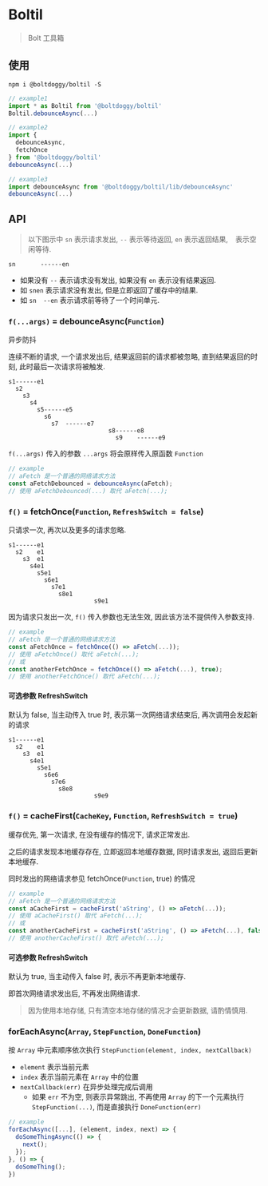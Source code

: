# Boltil

> Bolt 工具箱

## 使用

```
npm i @boltdoggy/boltil -S
```

``` js
// example1
import * as Boltil from '@boltdoggy/boltil'
Boltil.debounceAsync(...)

// example2
import {
  debounceAsync,
  fetchOnce
} from '@boltdoggy/boltil'
debounceAsync(...)

// example3
import debounceAsync from '@boltdoggy/boltil/lib/debounceAsync'
debounceAsync(...)
```

## API

> 以下图示中 `sn` 表示请求发出, `--` 表示等待返回, `en` 表示返回结果, ` ` 表示空闲等待.

```
sn       ------en
```

- 如果没有 `--` 表示请求没有发出, 如果没有 `en` 表示没有结果返回.
- 如 `snen` 表示请求没有发出, 但是立即返回了缓存中的结果.
- 如 `sn  --en` 表示请求前等待了一个时间单元.


### `f(...args)` = debounceAsync(`Function`)

异步防抖

连续不断的请求, 一个请求发出后, 结果返回前的请求都被忽略, 直到结果返回的时刻, 此时最后一次请求将被触发.

```
s1------e1
  s2
    s3
      s4
        s5------e5
          s6
            s7  ------e7
                            s8------e8
                              s9    ------e9
```

`f(...args)` 传入的参数 `...args` 将会原样传入原函数 `Function`

``` js
// example
// aFetch 是一个普通的网络请求方法
const aFetchDebounced = debounceAsync(aFetch);
// 使用 aFetchDebounced(...) 取代 aFetch(...);
```

### `f()` = fetchOnce(`Function`, `RefreshSwitch = false`)

只请求一次, 再次以及更多的请求忽略.

```
s1------e1
  s2    e1
    s3  e1
      s4e1
        s5e1
          s6e1
            s7e1
              s8e1
                        s9e1
```

因为请求只发出一次, `f()` 传入参数也无法生效, 因此该方法不提供传入参数支持.

``` js
// example
// aFetch 是一个普通的网络请求方法
const aFetchOnce = fetchOnce(() => aFetch(...));
// 使用 aFetchOnce() 取代 aFetch(...);
// 或
const anotherFetchOnce = fetchOnce(() => aFetch(...), true);
// 使用 anotherFetchOnce() 取代 aFetch(...);
```

#### 可选参数 RefreshSwitch

默认为 false, 当主动传入 true 时, 表示第一次网络请求结束后, 再次调用会发起新的请求

```
s1------e1
  s2    e1
    s3  e1
      s4e1
        s5e1
          s6e6
            s7e6
              s8e8
                        s9e9
```

### `f()` = cacheFirst(`CacheKey`, `Function`, `RefreshSwitch = true`)

缓存优先, 第一次请求, 在没有缓存的情况下, 请求正常发出.

之后的请求发现本地缓存存在, 立即返回本地缓存数据, 同时请求发出, 返回后更新本地缓存.

同时发出的网络请求参见 fetchOnce(`Function`, true) 的情况

``` js
// example
// aFetch 是一个普通的网络请求方法
const aCacheFirst = cacheFirst('aString', () => aFetch(...));
// 使用 aCacheFirst() 取代 aFetch(...);
// 或
const anotherCacheFirst = cacheFirst('aString', () => aFetch(...), false);
// 使用 anotherCacheFirst() 取代 aFetch(...);
```

#### 可选参数 RefreshSwitch

默认为 true, 当主动传入 false 时, 表示不再更新本地缓存.

即首次网络请求发出后, 不再发出网络请求.

> 因为使用本地存储, 只有清空本地存储的情况才会更新数据, 请酌情慎用.

### forEachAsync(`Array`, `StepFunction`, `DoneFunction`)

按 `Array` 中元素顺序依次执行 `StepFunction(element, index, nextCallback)`

- `element` 表示当前元素
- `index` 表示当前元素在 `Array` 中的位置
- `nextCallback(err)` 在异步处理完成后调用
    - 如果 `err` 不为空, 则表示异常跳出, 不再使用 `Array` 的下一个元素执行 `StepFunction(...)`, 而是直接执行 `DoneFunction(err)`

``` js
// example
forEachAsync([...], (element, index, next) => {
  doSomeThingAsync(() => {
    next();
  });
}, () => {
  doSomeThing();
})
```